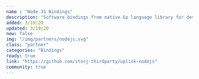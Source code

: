 ```yaml
---
name : "Node JS Bindings"
description: "Software bindings from native Go language library for developing applications in Node JS"
added: 3/19/20
updated: 3/19/20
new: false
img: "/img/partners/nodejs.svg"
class: "partner"
categories: "Bindings"
ready: true
link: "https://github.com/storj-thirdparty/uplink-nodejs"
community: true
---
```

